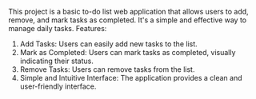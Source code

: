 This project is a basic to-do list web application that allows users to add, remove, and mark tasks as completed. It's a simple and effective way to manage daily tasks.
Features:

1) Add Tasks: Users can easily add new tasks to the list.
2) Mark as Completed: Users can mark tasks as completed, visually indicating their status.
3) Remove Tasks: Users can remove tasks from the list.
4) Simple and Intuitive Interface: The application provides a clean and user-friendly interface.
